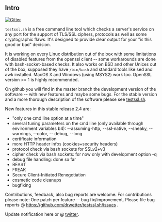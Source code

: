 
## Intro

[![Gitter](https://badges.gitter.im/Join%20Chat.svg)](https://gitter.im/drwetter/testssl.sh?utm_source=badge&utm_medium=badge&utm_campaign=pr-badge&utm_content=badge)

`testssl.sh` is a free command line tool which checks a server's service on any port for the support of TLS/SSL ciphers, protocols as well as some cryptographic flaws. It's designed to provide clear output for your "is this good or bad" decision.

It is working on every Linux distribution out of the box with some limitations of disabled features from the openssl client -- some workarounds are done with bash-socket-based checks. It also works on BSD and other Unices out of the box, supposed they have `/bin/bash` and standard tools like sed and awk installed. MacOS X and Windows (using MSYS2) work too. OpenSSL version >= 1 is highly recommended.

On github you will find in the master branch the development version of the software -- with new features and maybe some bugs. For the stable version and a more thorough description of the software please see [testssl.sh](https://testssl.sh/ "Go to the site with the stable version and more documentation"). 

New features in this stable release 2.4 are: 

* "only one cmd line option at a time"
* several tuning parameters on the cmd line (only available through environment variables b4): --assuming-http, --ssl-native, --sneaky, --warnings, --color, -- debug, --long
* certificate information
* more HTTP header infos (cookies+security headers)
* protocol check via bash sockets for SSLv2+v3
* cipher check via bash sockets: for now only with development option -q
* debug file handling: done so far
* BEAST
* FREAK
* Secure Client-Initiated Renegotiation
* cosmetic code cleanups
* bugfixing

Contributions, feedback, also bug reports are welcome. For contributions please note: One patch per feature -- bug fix/improvement. Please file bug reports @ https://github.com/drwetter/testssl.sh/issues .

Update notification here or @ [twitter](https://twitter.com/drwetter). 


